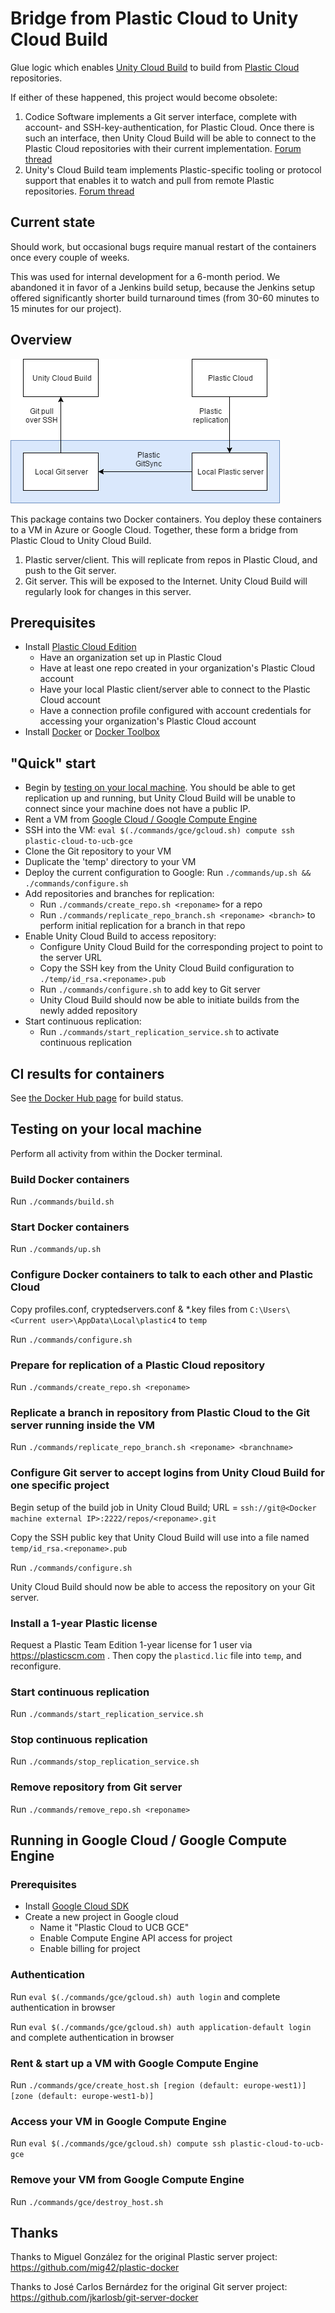 ﻿# Bridge from Plastic Cloud to Unity Cloud Build

Glue logic which enables [Unity Cloud Build](https://unity3d.com/services/cloud-build) to build from [Plastic Cloud](https://www.plasticscm.com/cloud/index.html) repositories.

If either of these happened, this project would become obsolete:

1. Codice Software implements a Git server interface, complete with account- and SSH-key-authentication, for Plastic Cloud. Once there is such an interface, then Unity Cloud Build will be able to connect to the Plastic Cloud repositories with their current implementation. [Forum thread](http://www.plasticscm.net/index.php?/topic/20148-does-plastic-support-unity-cloud-build-yet/)
2. Unity's Cloud Build team implements Plastic-specific tooling or protocol support that enables it to watch and pull from remote Plastic repositories. [Forum thread](https://forum.unity3d.com/threads/plastic-scm-support-in-ucb.268999/)

## Current state

Should work, but occasional bugs require manual restart of the containers once every couple of weeks.

This was used for internal development for a 6-month period. We abandoned it in favor of a Jenkins build setup, because the Jenkins setup offered significantly shorter build turnaround times (from 30-60 minutes to 15 minutes for our project).

## Overview

![Plastic cloud to UCB diagram](Plastic%20Cloud%20to%20UCB.png)

This package contains two Docker containers. You deploy these containers to a VM in Azure or Google Cloud. Together, these form a bridge from Plastic Cloud to Unity Cloud Build.

1. Plastic server/client. This will replicate from repos in Plastic Cloud, and push to the Git server.
2. Git server. This will be exposed to the Internet. Unity Cloud Build will regularly look for changes in this server.

## Prerequisites

- Install [Plastic Cloud Edition](https://www.plasticscm.com/download/)
  - Have an organization set up in Plastic Cloud
  - Have at least one repo created in your organization's Plastic Cloud account
  - Have your local Plastic client/server able to connect to the Plastic Cloud account
  - Have a connection profile configured with account credentials for accessing your organization's Plastic Cloud account
- Install [Docker](https://docs.docker.com/engine/installation/) or [Docker Toolbox](https://docs.docker.com/toolbox/overview/)

## "Quick" start

- Begin by [testing on your local machine](#testing-on-your-local-machine).
You should be able to get replication up and running, but Unity Cloud Build will be unable to connect since your machine does not have a public IP.
- Rent a VM from [Google Cloud / Google Compute Engine](#running-in-google-cloud--google-compute-engine)
- SSH into the VM: `eval $(./commands/gce/gcloud.sh) compute ssh plastic-cloud-to-ucb-gce`
- Clone the Git repository to your VM
- Duplicate the 'temp' directory to your VM
- Deploy the current configuration to Google: Run `./commands/up.sh && ./commands/configure.sh`
- Add repositories and branches for replication:
  - Run `./commands/create_repo.sh <reponame>` for a repo
  - Run `./commands/replicate_repo_branch.sh <reponame> <branch>` to perform initial replication for a branch in that repo
- Enable Unity Cloud Build to access repository:
  - Configure Unity Cloud Build for the corresponding project to point to the server URL
  - Copy the SSH key from the Unity Cloud Build configuration to `./temp/id_rsa.<reponame>.pub`
  - Run `./commands/configure.sh` to add key to Git server
  - Unity Cloud Build should now be able to initiate builds from the newly added repository
- Start continuous replication:
  - Run `./commands/start_replication_service.sh` to activate continuous replication

## CI results for containers

See [the Docker Hub page](https://hub.docker.com/r/falldamage/plastic-cloud-to-ucb/builds/) for build status.

## Testing on your local machine

Perform all activity from within the Docker terminal.

### Build Docker containers

Run `./commands/build.sh`

### Start Docker containers

Run `./commands/up.sh`

### Configure Docker containers to talk to each other and Plastic Cloud

Copy profiles.conf, cryptedservers.conf & *.key files from `C:\Users\<Current user>\AppData\Local\plastic4` to `temp`

Run `./commands/configure.sh`

### Prepare for replication of a Plastic Cloud repository

Run `./commands/create_repo.sh <reponame>`

### Replicate a branch in repository from Plastic Cloud to the Git server running inside the VM

Run `./commands/replicate_repo_branch.sh <reponame> <branchname>`

### Configure Git server to accept logins from Unity Cloud Build for one specific project

Begin setup of the build job in Unity Cloud Build; URL = `ssh://git@<Docker machine external IP>:2222/repos/<reponame>.git`

Copy the SSH public key that Unity Cloud Build will use into a file named `temp/id_rsa.<reponame>.pub`

Run `./commands/configure.sh`

Unity Cloud Build should now be able to access the repository on your Git server.

### Install a 1-year Plastic license

Request a Plastic Team Edition 1-year license for 1 user via https://plasticscm.com . Then copy the `plasticd.lic` file into `temp`, and reconfigure.

### Start continuous replication

Run `./commands/start_replication_service.sh`

### Stop continuous replication

Run `./commands/stop_replication_service.sh`

### Remove repository from Git server

Run `./commands/remove_repo.sh <reponame>`

## Running in Google Cloud / Google Compute Engine

### Prerequisites

- Install [Google Cloud SDK](https://cloud.google.com/sdk/downloads)
- Create a new project in Google cloud
  - Name it "Plastic Cloud to UCB GCE"
  - Enable Compute Engine API access for project
  - Enable billing for project

### Authentication

Run `eval $(./commands/gce/gcloud.sh) auth login` and complete authentication in browser

Run `eval $(./commands/gce/gcloud.sh) auth application-default login` and complete authentication in browser

### Rent & start up a VM with Google Compute Engine

Run `./commands/gce/create_host.sh [region (default: europe-west1)] [zone (default: europe-west1-b)]`

### Access your VM in Google Compute Engine

Run `eval $(./commands/gce/gcloud.sh) compute ssh plastic-cloud-to-ucb-gce` 

### Remove your VM from Google Compute Engine

Run `./commands/gce/destroy_host.sh`
   
## Thanks

Thanks to Miguel González for the original Plastic server project: https://github.com/mig42/plastic-docker

Thanks to José Carlos Bernárdez for the original Git server project: https://github.com/jkarlosb/git-server-docker
